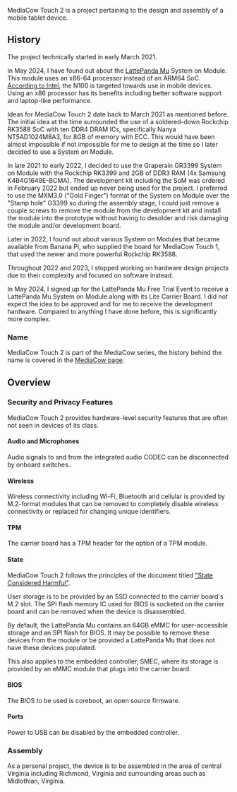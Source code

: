 MediaCow Touch 2 is a project pertaining to the design and assembly of a mobile tablet device.

## History
The project technically started in early March 2021.

In May 2024, I have found out about the [LattePanda Mu](https://www.lattepanda.com/lattepanda-mu) System on Module. This module uses an x86-64 processor instead of an ARM64 SoC. [According to Intel](https://ark.intel.com/content/www/us/en/ark/products/231803/intel-processor-n100-6m-cache-up-to-3-40-ghz.html), the N100 is targeted towards use in mobile devices. Using an x86 processor has its benefits including better software support and laptop-like performance.

Ideas for MediaCow Touch 2 date back to March 2021 as mentioned before. The initial idea at the time surrounded the use of a soldered-down Rockchip RK3588 SoC with ten DDR4 DRAM ICs, specifically Nanya NT5AD1024M8A3, for 8GB of memory with ECC. This would have been almost impossible if not impossible for me to design at the time so I later decided to use a System on Module.

In late 2021 to early 2022, I decided to use the Graperain GR3399 System on Module with the Rockchip RK3399 and 2GB of DDR3 RAM (4x Samsung K4B4G1649E-BCMA). The development kit including the SoM was ordered in February 2022 but ended up never being used for the project. I preferred to use the MXM3.0 ("Gold Finger") format of the System on Module over the "Stamp hole" G3399 so during the assembly stage, I could just remove a couple screws to remove the module from the development kit and install the module into the prototype without having to desolder and risk damaging the module and/or development board.

Later in 2022, I found out about various System on Modules that became available from Banana Pi, who supplied the board for MediaCow Touch 1, that used the newer and more powerful Rockchip RK3588.

Throughout 2022 and 2023, I stopped working on hardware design projects due to their complexity and focused on software instead.

In May 2024, I signed up for the LattePanda Mu Free Trial Event to receive a LattePanda Mu System on Module along with its Lite Carrier Board. I did not expect the idea to be approved and for me to receive the development hardware. Compared to anything I have done before, this is significantly more complex. 

### Name
MediaCow Touch 2 is part of the MediaCow series, the history behind the name is covered in the [MediaCow page](/projects/mc/).

## Overview


### Security and Privacy Features
MediaCow Touch 2 provides hardware-level security features that are often not seen in devices of its class. 

#### Audio and Microphones
Audio signals to and from the integrated audio CODEC can be disconnected by onboard switches.. 

#### Wireless
Wireless connectivity including Wi-Fi, Bluetooth and cellular is provided by M.2-format modules that can be removed to completely disable wireless connectivity or replaced for changing unique identifiers.

#### TPM
The carrier board has a TPM header for the option of a TPM module.

#### State
MediaCow Touch 2 follows the principles of the document titled ["State Considered Harmful"](https://blog.invisiblethings.org/papers/2015/state_harmful.pdf).

User storage is to be provided by an SSD connected to the carrier board's M.2 slot. The SPI flash memory IC used for BIOS is socketed on the carrier board and can be removed when the device is disassembled. 

By default, the LattePanda Mu contains an 64GB eMMC for user-accessible storage and an SPI flash for BIOS. It may be possible to remove these devices from the module or be provided a LattePanda Mu that does not have these devices populated.

This also applies to the embedded controller, SMEC, where its storage is provided by an eMMC module that plugs into the carrier board.

#### BIOS
The BIOS to be used is coreboot, an open source firmware. 

#### Ports
Power to USB can be disabled by the embedded controller.

### Assembly
As a personal project, the device is to be assembled in the area of central Virginia including Richmond, Virginia and surrounding areas such as Midlothian, Virginia.